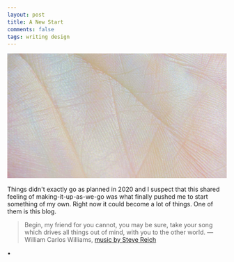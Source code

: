 ```yaml
---
layout: post
title: A New Start
comments: false
tags: writing design
---
```

![mano](https://raw.githubusercontent.com/kapazoglou/blog/master/images/_hero.jpg)

Things didn't exactly go as planned in 2020 and I suspect that this shared feeling of making-it-up-as-we-go was what finally pushed me to start something of my own. Right now it could become a lot of things. One of them is this blog.

> Begin, my friend for you cannot, you may be sure, take your song
> which drives all things out of mind, with you to the other world.
>—William Carlos Williams, [music by Steve Reich](https://youtu.be/ZPVexT6itPA?t=174)

•
